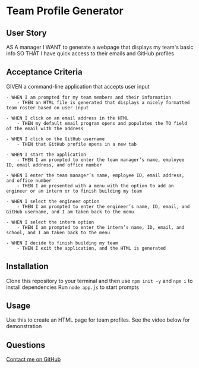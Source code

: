 # Team Profile Generator

## User Story

AS A manager
I WANT to generate a webpage that displays my team's basic info
SO THAT I have quick access to their emails and GitHub profiles

## Acceptance Criteria 

GIVEN a command-line application that accepts user input
```
- WHEN I am prompted for my team members and their information
    - THEN an HTML file is generated that displays a nicely formatted team roster based on user input

- WHEN I click on an email address in the HTML
    - THEN my default email program opens and populates the TO field of the email with the address

- WHEN I click on the GitHub username
    - THEN that GitHub profile opens in a new tab

- WHEN I start the application
    - THEN I am prompted to enter the team manager’s name, employee ID, email address, and office number

- WHEN I enter the team manager’s name, employee ID, email address, and office number
    - THEN I am presented with a menu with the option to add an engineer or an intern or to finish building my team

- WHEN I select the engineer option
    - THEN I am prompted to enter the engineer’s name, ID, email, and GitHub username, and I am taken back to the menu

- WHEN I select the intern option
    - THEN I am prompted to enter the intern’s name, ID, email, and school, and I am taken back to the menu

- WHEN I decide to finish building my team
    - THEN I exit the application, and the HTML is generated
```

## Installation
Clone this repository to your terminal and then use `npm init -y` and `npm i` to install dependencies 
Run `node app.js` to start prompts 

## Usage
Use this to create an HTML page for team profiles. See the video below for demonstration

## Questions
[Contact me on GitHub](https://github.com/lsieck519)



